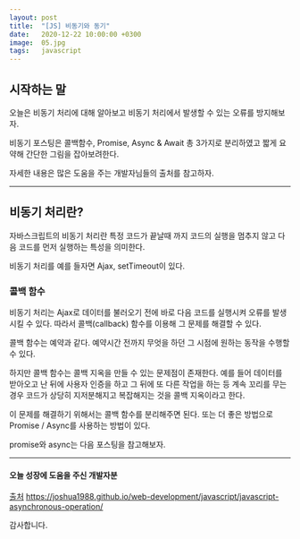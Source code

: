 ```yaml
---
layout: post
title:  "[JS] 비동기와 동기"
date:   2020-12-22 10:00:00 +0300
image:  05.jpg
tags:   javascript
---
```



## 시작하는 말

오늘은 비동기 처리에 대해 알아보고 비동기 처리에서 발생할 수 있는 오류를 방지해보자.

비동기 포스팅은 콜백함수, Promise, Async & Await 총 3가지로 분리하였고 짧게 요약해 간단한 그림을 잡아보려한다.

자세한 내용은 많은 도움을 주는 개발자님들의 출처를 참고하자.

***


## 비동기 처리란?

자바스크립트의 비동기 처리란 특정 코드가 끝날때 까지 코드의 실행을 멈추지 않고 다음 코드를 먼저 실행하는 특성을 의미한다.

비동기 처리를 예를 들자면 Ajax, setTimeout이 있다.




### 콜백 함수

비동기 처리는 Ajax로 데이터를 불러오기 전에 바로 다음 코드를 실행시켜 오류를 발생시킬 수 있다. 따라서 콜백(callback) 함수를 이용해 그 문제를 해결할 수 있다.


콜백 함수는 예약과 같다. 예약시간 전까지 무엇을 하던 그 시점에 원하는 동작을 수행할 수 있다.


하지만 콜백 함수는 콜백 지옥을 만들 수 있는 문제점이 존재한다. 예를 들어 데이터를 받아오고 난 뒤에 사용자 인증을 하고 그 뒤에 또 다른 작업을 하는 등 계속 꼬리를 무는 경우 코드가 상당히 지저분해지고 복잡해지는 것을 콜백 지옥이라고 한다.


이 문제를 해결하기 위해서는 콜백 함수를 분리해주면 된다. 또는 더 좋은 방법으로 Promise / Async를 사용하는 방법이 있다.


promise와 async는 다음 포스팅을 참고해보자.


***

#### 오늘 성장에 도움을 주신 개발자분

[출처](https://joshua1988.github.io/web-development/javascript/javascript-asynchronous-operation/) https://joshua1988.github.io/web-development/javascript/javascript-asynchronous-operation/

감사합니다.